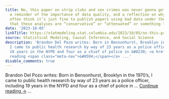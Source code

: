```yaml
---
title: No, this paper on strip clubs and sex crimes was never gonna get retracted.  Also,
  a reminder of the importance of data quality, and a reflection on why researchers
  often think it’s just fine to publish papers using bad data under the mistaken belief
  that these analyses are “conservative” or “attenuated” or something like that.
date: '2023-10-05'
linkTitle: https://statmodeling.stat.columbia.edu/2023/10/05/no-this-paper-on-strip-clubs-and-sex-crimes-was-never-gonna-get-retracted-also-a-reminder-of-the-importance-of-data-quality-and-a-reflection-on-why-researchers-often-think-its-just-fine-to-publ/
source: Statistical Modeling, Causal Inference, and Social Science
description: 'Brandon Del Pozo writes: Born in Bensonhurst, Brooklyn in the 1970&#8217;s,
  I came to public health research by way of 23 years as a police officer, including
  19 years in the NYPD and four as a chief of police in &#8230; <a href="https://statmodeling.stat.columbia.edu/2023/10/05/no-this-paper-on-strip-clubs-and-sex-crimes-was-never-gonna-get-retracted-also-a-reminder-of-the-importance-of-data-quality-and-a-reflection-on-why-researchers-often-think-its-just-fine-to-publ/">Continue
  reading <span class="meta-nav">&#8594;</span></a> ...'
disable_comments: true
---
```

Brandon Del Pozo writes: Born in Bensonhurst, Brooklyn in the 1970&#8217;s, I came to public health research by way of 23 years as a police officer, including 19 years in the NYPD and four as a chief of police in &#8230; <a href="https://statmodeling.stat.columbia.edu/2023/10/05/no-this-paper-on-strip-clubs-and-sex-crimes-was-never-gonna-get-retracted-also-a-reminder-of-the-importance-of-data-quality-and-a-reflection-on-why-researchers-often-think-its-just-fine-to-publ/">Continue reading <span class="meta-nav">&#8594;</span></a> ...